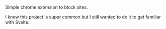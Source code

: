 Simple chrome extension to block sites.

I know this project is super common but I still wanted to do it to get familiar with Svelte.
